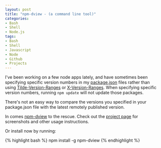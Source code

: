 ```yaml
--- 
layout: post
title: "npm-dview - (a command line tool)"
categories:
- Bash
- Shell
- Node.js
tags: 
- Bash
- Shell
- Javascript
- Node
- Github
- Projects
---
```


I've been working on a few node apps lately, and have sometimes been specifying specific
version numbers in my [package.json](https://npmjs.org/doc/json.html#dependencies) files
rather than using [Tilde-Version-Ranges](https://npmjs.org/doc/json.html#Tilde-Version-Ranges)
or [X-Version-Ranges](https://npmjs.org/doc/json.html#X-Version-Ranges). When specifying specific
version numbers, running `npm update` will not update those packages.

There's not an easy way to compare the versions you specified in your package.json file
with the latest remotely published version.  

In comes [npm-dview](/projects/npm-dview) to the rescue.  Check out the
[project page](/projects/npm-dview) for screenshots and other usage instructions.

Or install now by running:

{% highlight bash %}
npm install -g npm-dview
{% endhighlight %}

